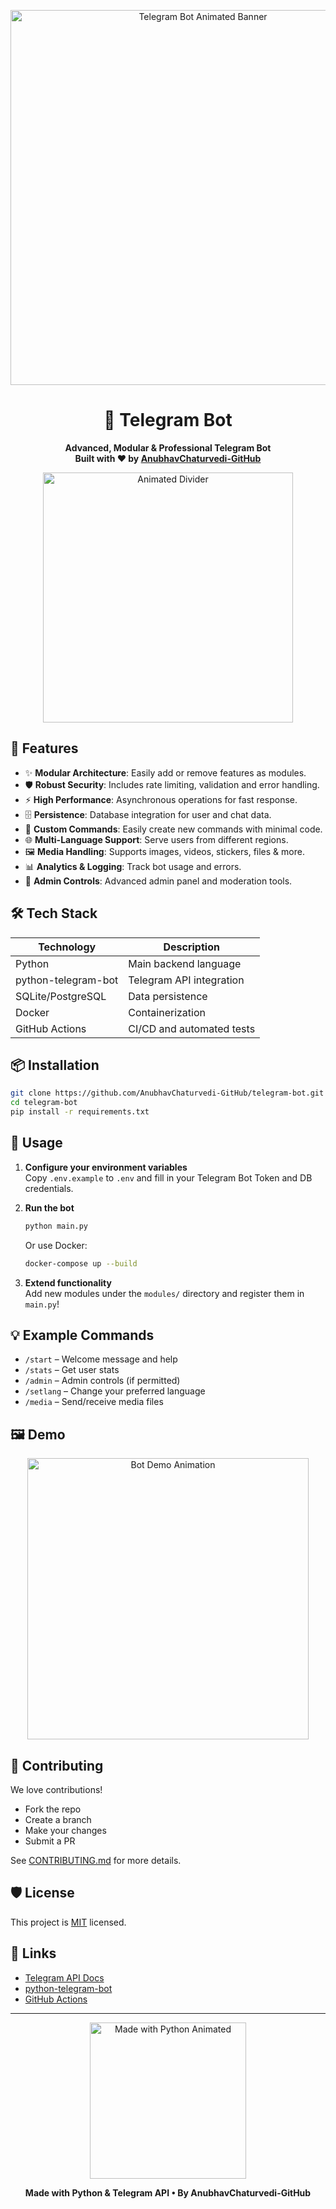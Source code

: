 <!-- Animated SVG Banner -->
<p align="center">
  <img src="https://raw.githubusercontent.com/AnubhavChaturvedi-GitHub/telegram-bot/main/assets/telegram-bot-animated.svg" width="600" alt="Telegram Bot Animated Banner"/>
</p>

<h1 align="center">🤖 Telegram Bot</h1>
<p align="center">
  <b>Advanced, Modular & Professional Telegram Bot<br>Built with ❤️ by <a href="https://github.com/AnubhavChaturvedi-GitHub">AnubhavChaturvedi-GitHub</a></b>
</p>

<!-- Animated SVG Divider -->
<p align="center">
  <img src="https://raw.githubusercontent.com/AnubhavChaturvedi-GitHub/telegram-bot/main/assets/animated-divider.svg" width="400" alt="Animated Divider"/>
</p>

## 🚀 Features

- ✨ **Modular Architecture**: Easily add or remove features as modules.
- 🛡️ **Robust Security**: Includes rate limiting, validation and error handling.
- ⚡ **High Performance**: Asynchronous operations for fast response.
- 🗄️ **Persistence**: Database integration for user and chat data.
- 🎨 **Custom Commands**: Easily create new commands with minimal code.
- 🌐 **Multi-Language Support**: Serve users from different regions.
- 🖼️ **Media Handling**: Supports images, videos, stickers, files & more.
- 📊 **Analytics & Logging**: Track bot usage and errors.
- 🚦 **Admin Controls**: Advanced admin panel and moderation tools.

## 🛠️ Tech Stack

| Technology     | Description                    |
| -------------- | ----------------------------- |
| Python         | Main backend language          |
| python-telegram-bot | Telegram API integration |
| SQLite/PostgreSQL | Data persistence            |
| Docker         | Containerization              |
| GitHub Actions | CI/CD and automated tests     |

## 📦 Installation

```bash
git clone https://github.com/AnubhavChaturvedi-GitHub/telegram-bot.git
cd telegram-bot
pip install -r requirements.txt
```

## 📝 Usage

1. **Configure your environment variables**  
   Copy `.env.example` to `.env` and fill in your Telegram Bot Token and DB credentials.

2. **Run the bot**  
   ```bash
   python main.py
   ```
   Or use Docker:
   ```bash
   docker-compose up --build
   ```

3. **Extend functionality**  
   Add new modules under the `modules/` directory and register them in `main.py`!

## 💡 Example Commands

- `/start` – Welcome message and help
- `/stats` – Get user stats
- `/admin` – Admin controls (if permitted)
- `/setlang` – Change your preferred language
- `/media` – Send/receive media files

## 🖼️ Demo

<p align="center">
  <img src="https://raw.githubusercontent.com/AnubhavChaturvedi-GitHub/telegram-bot/main/assets/demo-animated.svg" width="450" alt="Bot Demo Animation"/>
</p>

## 🌟 Contributing

We love contributions!  
- Fork the repo
- Create a branch
- Make your changes
- Submit a PR

See [CONTRIBUTING.md](CONTRIBUTING.md) for more details.

## 🛡️ License

This project is [MIT](LICENSE) licensed.

## 🔗 Links

- [Telegram API Docs](https://core.telegram.org/bots/api)
- [python-telegram-bot](https://python-telegram-bot.org/)
- [GitHub Actions](https://github.com/features/actions)

---

<!-- Footer Animated SVG -->
<p align="center">
  <img src="https://raw.githubusercontent.com/AnubhavChaturvedi-GitHub/telegram-bot/main/assets/footer-animated.svg" width="250" alt="Made with Python Animated"/>
</p>

<p align="center">
  <b>Made with Python & Telegram API • By AnubhavChaturvedi-GitHub</b>
</p>

<!-- SVG files (assets/telegram-bot-animated.svg, assets/animated-divider.svg, assets/demo-animated.svg, assets/footer-animated.svg) should be created and placed in the assets folder. -->
